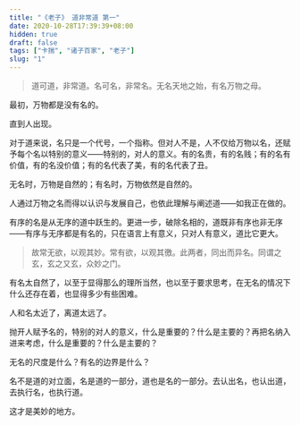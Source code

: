 ```yaml
---
title: "《老子》 道非常道 第一"
date: 2020-10-28T17:39:39+08:00
hidden: true
draft: false
tags: ["卡揣", "诸子百家", "老子"]
slug: "1"
---
```


> 道可道，非常道。名可名，非常名。无名天地之始，有名万物之母。

最初，万物都是没有名的。

直到人出现。

对于道来说，名只是一个代号，一个指称。但对人不是，人不仅给万物以名，还赋予每个名以特别的意义——特别的，对人的意义。有的名贵，有的名贱；有的名有价值，有的名没价值；有的名代表了美，有的名代表了丑。

无名时，万物是自然的；有名时，万物依然是自然的。

人通过万物之名而得以认识与发展自己，也依此理解与阐述道——如我正在做的。

有序的名是从无序的道中跃生的。更进一步，破除名相的，道既非有序也非无序——有序与无序都是有名的，只在语言上有意义，只对人有意义，道比它更大。

> 故常无欲，以观其妙。常有欲，以观其徼。此两者，同出而异名。同谓之玄，玄之又玄，众妙之门。

有名太自然了，以至于显得那么的理所当然，也以至于要求思考，在无名的情况下什么还存在着，也显得多少有些困难。

人和名太近了，离道太远了。

抛开人赋予名的，特别的对人的意义，什么是重要的？什么是主要的？再把名纳入进来考虑，什么是重要的？什么是主要的？

无名的尺度是什么？有名的边界是什么？

名不是道的对立面，名是道的一部分，道也是名的一部分。去认出名，也认出道，去执行名，也执行道。

这才是美妙的地方。